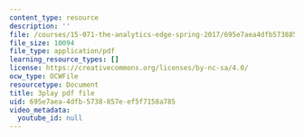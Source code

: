 ```yaml
---
content_type: resource
description: ''
file: /courses/15-071-the-analytics-edge-spring-2017/695e7aea4dfb5738857eef5f7158a785_VDtL2g9Viik.pdf
file_size: 10094
file_type: application/pdf
learning_resource_types: []
license: https://creativecommons.org/licenses/by-nc-sa/4.0/
ocw_type: OCWFile
resourcetype: Document
title: 3play pdf file
uid: 695e7aea-4dfb-5738-857e-ef5f7158a785
video_metadata:
  youtube_id: null
---
```

